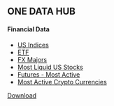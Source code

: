 ## ONE DATA HUB 

#### Financial Data

* [US Indices](https://onedatahub.github.io/US-Index/)
* [ETF]()
* [FX Majors]()
* [Most Liquid US Stocks]()
* [Futures - Most Active]()
* [Most Active Crypto Currencies]()


<a class="github-button" href="https://github.com/ntkme/github-buttons/archive/HEAD.zip" data-icon="octicon-download" aria-label="Download ntkme/github-buttons on GitHub">Download</a>
